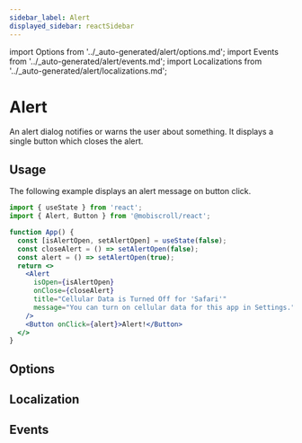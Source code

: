 ```yaml
---
sidebar_label: Alert
displayed_sidebar: reactSidebar
---
```


import Options from '../\_auto-generated/alert/options.md';
import Events from '../\_auto-generated/alert/events.md';
import Localizations from '../\_auto-generated/alert/localizations.md';

# Alert

An alert dialog notifies or warns the user about something. It displays a single button which closes the alert.

## Usage

The following example displays an alert message on button click.

```jsx
import { useState } from 'react';
import { Alert, Button } from '@mobiscroll/react';

function App() {
  const [isAlertOpen, setAlertOpen] = useState(false);
  const closeAlert = () => setAlertOpen(false);
  const alert = () => setAlertOpen(true);
  return <>
    <Alert
      isOpen={isAlertOpen}
      onClose={closeAlert}
      title="Cellular Data is Turned Off for 'Safari'"
      message="You can turn on cellular data for this app in Settings."
    />
    <Button onClick={alert}>Alert!</Button>
  </>
}
```

<div className="option-list">

## Options

<Options />

## Localization

<Localizations />

## Events

<Events />

</div>
